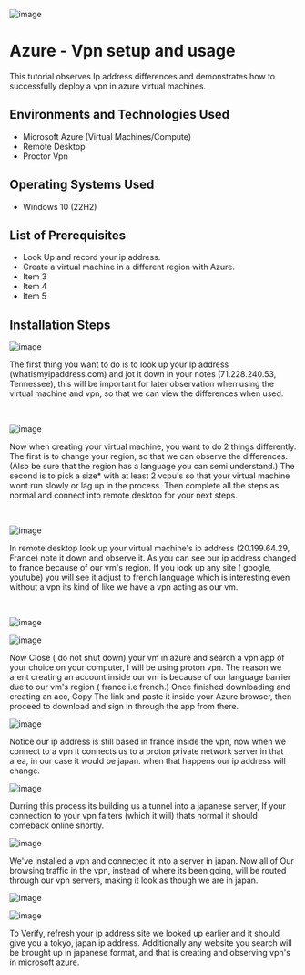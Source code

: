 ![image](https://github.com/EdwinLamarWalker/Virtual-private-network/assets/147763790/ef483fa9-49db-43ca-bc09-18a60140e5a1)



</p>

<h1>Azure - Vpn setup and usage</h1>
This tutorial observes Ip address differences and demonstrates how to successfully deploy a vpn in azure virtual machines.<br />


<h2>Environments and Technologies Used</h2>

- Microsoft Azure (Virtual Machines/Compute)
- Remote Desktop
- Proctor Vpn

<h2>Operating Systems Used </h2>

- Windows 10</b> (22H2)

<h2>List of Prerequisites</h2>

- Look Up and record your ip address.
- Create a virtual machine in a different region with Azure.
- Item 3
- Item 4
- Item 5

<h2>Installation Steps</h2>

![image](https://github.com/EdwinLamarWalker/Virtual-private-network/assets/147763790/50067b13-12e2-4728-bf5a-98296758f62d)

</p>
<p>
The first thing you want to do is to look up your Ip address (whatismyipaddress.com) and jot it down in your notes (71.228.240.53, Tennessee), this will be important for later observation when using the virtual machine and vpn, so that we can view the differences when used.</p>
<br />


![image](https://github.com/EdwinLamarWalker/Virtual-private-network/assets/147763790/b6c20fd4-e29e-4996-b634-4db34aae9bd3)


<p>
Now when creating your virtual machine, you want to do 2 things differently. The first is to change your region, so that we can observe the differences.(Also be sure that the region has a language you can semi understand.) The second is to pick a size* with at least 2 vcpu's so that your virtual machine wont run slowly or lag up in the process. Then complete all the steps as normal and connect into remote desktop for your next steps.
</p>
<br />


![image](https://github.com/EdwinLamarWalker/Virtual-private-network/assets/147763790/d9f4d658-11d1-4c38-a18f-b1533dde3587)

</p>
<p>
In remote desktop look up your virtual machine's ip address (20.199.64.29, France) note it down and observe it. As you can see our ip address changed to france because of our vm's region. If you look up any site ( google, youtube) you will see it adjust to french language which is interesting even without a vpn its kind of like we have a vpn acting as our vm.
</p>
<br />

![image](https://github.com/EdwinLamarWalker/Virtual-private-network/assets/147763790/15e5adfa-2491-459c-b1d9-81d475ec28f8)

![image](https://github.com/EdwinLamarWalker/Virtual-private-network/assets/147763790/04562791-f15e-4f97-ab68-36c6c93906ad)


Now Close ( do not shut down) your vm in azure and search a vpn app of your choice on your computer, I will be using proton vpn. The reason we arent creating an account inside our vm is because of our language barrier due to our vm's region ( france i.e french.) Once finished downloading and creating an acc, Copy The link and paste it inside your Azure browser, then proceed to download and sign in through the app from there.


![image](https://github.com/EdwinLamarWalker/Virtual-private-network/assets/147763790/efe499d8-ae9b-4053-8667-a8231c576a5e)

Notice our ip address is still based in france inside the vpn, now when we connect to a vpn it connects us to a proton private network server in that area, in our case it would be japan. when that happens our ip address will change. 



![image](https://github.com/EdwinLamarWalker/Virtual-private-network/assets/147763790/3686b78e-4df3-4bf8-908c-74aa902d8e0e)

Durring this process its building us a tunnel into a japanese server, If your connection to your vpn falters (which it will) thats normal it should comeback online shortly.


![image](https://github.com/EdwinLamarWalker/Virtual-private-network/assets/147763790/59318491-1fba-4645-864b-cf90f6f4dbf4)


We've installed a vpn and connected it into a server in japan. Now all of Our browsing traffic in the vpn, instead of where its been going, will be routed through our vpn servers, making it look as though we are in japan.


![image](https://github.com/EdwinLamarWalker/Virtual-private-network/assets/147763790/7d4141f7-5a60-4175-a837-d06069d5815b)

![image](https://github.com/EdwinLamarWalker/Virtual-private-network/assets/147763790/9c43dd47-ef65-48bf-8442-2d98dd831529)


To Verify, refresh your ip address site we looked up earlier and it should give you a tokyo, japan ip address. Additionally any website you search will be brought up in japanese format, and that is creating and observing vpn's in microsoft azure.


